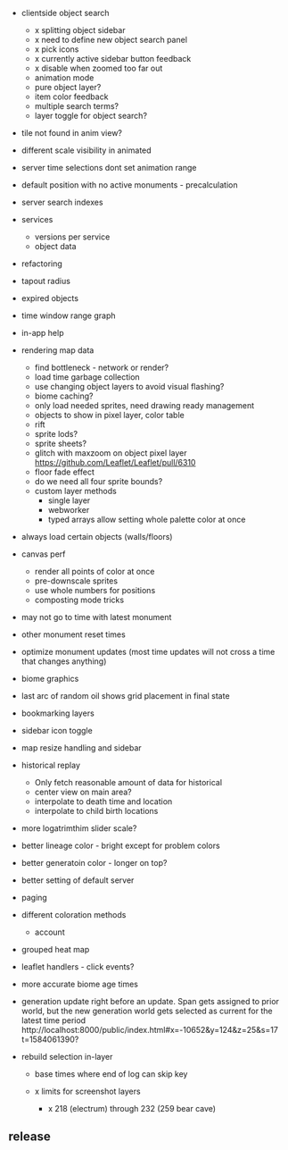 - clientside object search
  - x splitting object sidebar
  - x need to define new object search panel
  - x pick icons
  - x currently active sidebar button feedback
  - x disable when zoomed too far out
  - animation mode
  - pure object layer?
  - item color feedback
  - multiple search terms?
  - layer toggle for object search?
- tile not found in anim view?
- different scale visibility in animated
- server time selections dont set animation range
- default position with no active monuments - precalculation
- server search indexes

- services
  - versions per service
  - object data
- refactoring

- tapout radius
- expired objects
- time window range graph
- in-app help
- rendering map data
  - find bottleneck - network or render?
  - load time garbage collection
  - use changing object layers to avoid visual flashing?
  - biome caching?
  - only load needed sprites, need drawing ready management
  - objects to show in pixel layer, color table
  - rift
  - sprite lods?
  - sprite sheets?
  - glitch with maxzoom on object pixel layer https://github.com/Leaflet/Leaflet/pull/6310
  - floor fade effect
  - do we need all four sprite bounds?
  - custom layer methods
    - single layer
    - webworker
    - typed arrays allow setting whole palette color at once
- always load certain objects (walls/floors)
- canvas perf
  - render all points of color at once
  - pre-downscale sprites
  - use whole numbers for positions
  - composting mode tricks
- may not go to time with latest monument
- other monument reset times
- optimize monument updates (most time updates will not cross a time that changes anything)
- biome graphics
- last arc of random oil shows grid placement in final state

- bookmarking layers
- sidebar icon toggle
- map resize handling and sidebar
- historical replay
  - Only fetch reasonable amount of data for historical
  - center view on main area?
  - interpolate to death time and location
  - interpolate to child birth locations
- more logatrimthim slider scale?
- better lineage color - bright except for problem colors
- better generatoin color - longer on top?
- better setting of default server
- paging
- different coloration methods
  - account
- grouped heat map
- leaflet handlers - click events?
- more accurate biome age times
- generation update right before an update. Span gets assigned to prior world, but the new generation world gets selected as current for the latest time period
  http://localhost:8000/public/index.html#x=-10652&y=124&z=25&s=17
  t=1584061390?
- rebuild selection in-layer
  - base times where end of log can skip key

  - x limits for screenshot layers
    - x 218 (electrum) through 232 (259 bear cave)

## release
